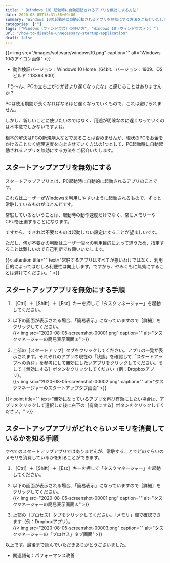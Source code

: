 ```yaml
---
title: "［Windows 10］起動時に自動起動されるアプリを無効にする方法"
date: 2020-08-05T13:31:58+09:00
summary: "Windows 10の起動時に自動起動されるアプリを無効にする方法をご紹介いたします。"
categories: [""]
tags: ["Windows（ウィンドウズ）の使い方", "Windows 10（ウィンドウズテン）"]
url: "/how-to-disable-unnecessary-startup-application"
draft: false
---
```


{{< img src="/images/software/windows10.png" caption="" alt="Windows 10のアイコン画像" >}}

- 動作検証バージョン：Windows 10 Home（64bit、バージョン：1909、OSビルド：18363.900）

「う～ん、PCの立ち上がりが昔より遅くなったな」と感じることはありませんか？

PCは使用期間が長くなればなるほど遅くなっていくもので、これは避けられません。

しかし、新しいことに使いたいのではなく、用途が明確なのに遅くなっていくのは不本意でしかないですよね。

根本的解決はPCの新規購入などであることは否めませんが、現状のPCをお金をかけることなく処理速度を向上させていく方法の1つとして、PC起動時に自動起動されるアプリを無効にする方法をご紹介いたします。

## スタートアップアプリを無効にする

スタートアップアプリとは、PC起動時に自動的に起動されるアプリのことです。

これらはユーザーがWindowsを利用しやすいように起動されるもので、ずっと常駐しているものがほとんどです。

常駐しているということは、起動時の動作速度だけでなく、常にメモリーやCPUを圧迫することになります。

ですから、できれば不要なものは起動しない設定にすることが望ましいです。

ただし、何が不要かの判断はユーザー個々の利用目的によって違うため、指定することは難しいので自己判断でお願いいたします。

{{< attention title="" text="常駐するアプリはすべてが悪いわけではなく、利用目的によってはむしろ利便性は向上します。ですから、やみくもに無効にすることは避けてください。" >}}

## スタートアップアプリを無効にする手順

1. ［Ctrl］＋［Shift］＋［Esc］キーを押して「タスクマネージャー」を起動してください。  

2. 以下の画面が表示される場合、「簡易表示」になっていますので［詳細］をクリックしてください。  
{{< img src="2020-08-05-screenshot-00001.png" caption="" alt="タスクマネージャーの簡易表示画面ｓ" >}}

3. 上部の［スタートアップ］タブをクリックしてください。アプリの一覧が表示されます。それぞれのアプリの現在の「状態」を確認して「スタートアップへの負荷」を参考にして無効にしたいアプリをクリックしてください。そして［無効にする］ボタンをクリックしてください（例：Dropboxアプリ）。  
{{< img src="2020-08-05-screenshot-00002.png" caption="" alt="タスクマネージャーのスタートアップタブ画面" >}}

{{< point title="" text="無効になっているアプリを再び有効にしたい場合は、アプリをクリックして選択した後に右下の［有効にする］ボタンをクリックしてください。" >}}

## スタートアップアプリがどれぐらいメモリを消費しているかを知る手順

すべてのスタートアップアプリではありませんが、常駐することでどのぐらいのメモリを消費しているかを知ることができます。  

1. ［Ctrl］＋［Shift］＋［Esc］キーを押して「タスクマネージャー」を起動してください。  

2. 以下の画面が表示される場合、「簡易表示」になっていますので［詳細］をクリックしてください。  
{{< img src="2020-08-05-screenshot-00001.png" caption="" alt="タスクマネージャーの簡易表示画面ｓ" >}}

3. 上部の［プロセス］タブをクリックしてください。「メモリ」欄で確認できます（例：Dropboxアプリ）。  
{{< img src="2020-08-05-screenshot-00003.png" caption="" alt="タスクマネージャーの「プロセス」タブ画面" >}}

以上です。最後まで読んでいただきありがとうございました。

- 関連語句：パフォーマンス改善
